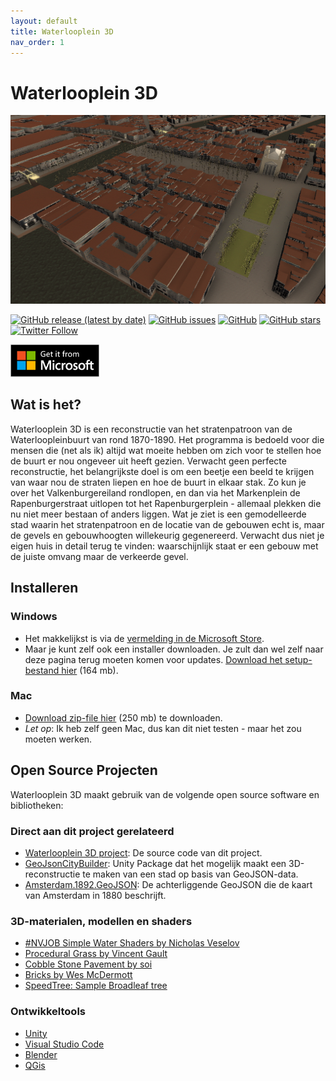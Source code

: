 ```yaml
---
layout: default
title: Waterlooplein 3D
nav_order: 1
---
```


# Waterlooplein 3D

![Screenshot](https://raw.githubusercontent.com/ElmarJ/Waterlooplein3D/master/source/Waterlooplein3D/Assets/Images/Luchtfoto.png "Luchtfoto in Waterlooplein 3D")

[![GitHub release (latest by date)](https://img.shields.io/github/v/release/elmarj/waterlooplein3d)](https://github.com/elmarj/waterlooplein3d/releases)
[![GitHub issues](https://img.shields.io/github/issues/elmarj/waterlooplein3d)](https://github.com/elmarj/waterlooplein3d/issues)
[![GitHub](https://img.shields.io/github/license/elmarj/waterlooplein3d)](https://github.com/ElmarJ/Waterlooplein3D/blob/master/COPYING)
[![GitHub stars](https://img.shields.io/github/stars/elmarj/waterlooplein3d?style=social)](https://github.com/elmarj/waterlooplein3d)
[![Twitter Follow](https://img.shields.io/twitter/follow/elmarj?style=social)](https://twitter.com/elmarj)

<a href='//www.microsoft.com/store/apps/9PFFX4W0P498?cid=storebadge&ocid=badge'><img src='https://github.com/ElmarJ/Waterlooplein3D/blob/master/WindowsStoreBadge.png?raw=true' alt='English badge' style='width: 142px; height: 52px;'/></a>


## Wat is het?

Waterlooplein 3D is een reconstructie van het stratenpatroon van de Waterloopleinbuurt van rond 1870-1890. Het programma is bedoeld voor die mensen die (net als ik) altijd wat moeite hebben om zich voor te stellen hoe de buurt er nou ongeveer uit heeft gezien. Verwacht geen perfecte reconstructie, het belangrijkste doel is om een beetje een beeld te krijgen van waar nou de straten liepen en hoe de buurt in elkaar stak. Zo kun je over het Valkenburgereiland rondlopen, en dan via het Markenplein de Rapenburgerstraat uitlopen tot het Rapenburgerplein - allemaal plekken die nu niet meer bestaan of anders liggen. Wat je ziet is een gemodelleerde stad waarin het stratenpatroon en de locatie van de gebouwen echt is, maar de gevels en gebouwhoogten willekeurig gegenereerd. Verwacht dus niet je eigen huis in detail terug te vinden: waarschijnlijk staat er een gebouw met de juiste omvang maar de verkeerde gevel.

## Installeren

### Windows
- Het makkelijkst is via de <a href='//www.microsoft.com/store/apps/9PFFX4W0P498'>vermelding in de Microsoft Store</a>.
- Maar je kunt zelf ook een installer downloaden. Je zult dan wel zelf naar deze pagina terug moeten komen voor updates. [Download het setup-bestand hier](https://github.com/ElmarJ/Waterlooplein3D/releases/latest/download/waterlooplein3d_win32_setup.exe) (164 mb).

### Mac

- [Download zip-file hier](https://github.com/ElmarJ/Waterlooplein3D/releases/latest/download/waterlooplein3d_mac.zip) (250 mb) te downloaden.
- *Let op*: Ik heb zelf geen Mac, dus kan dit niet testen - maar het zou moeten werken.

## Open Source Projecten

Waterlooplein 3D maakt gebruik van de volgende open source software en bibliotheken:

### Direct aan dit project gerelateerd

 - [Waterlooplein 3D project](https://github.com/ElmarJ/Waterlooplein3D): De source code van dit project.
 - [GeoJsonCityBuilder](https://github.com/elmarj/geojsoncitybuilder): Unity Package dat het mogelijk maakt een 3D-reconstructie te maken van een stad op basis van GeoJSON-data.
 - [Amsterdam.1892.GeoJSON](https://github.com/ElmarJ/Amsterdam.1892.GeoJSON): De achterliggende GeoJSON die de kaart van Amsterdam in 1880 beschrijft.

### 3D-materialen, modellen en shaders

 - [#NVJOB Simple Water Shaders by Nicholas Veselov](https://nvjob.github.io/unity/nvjob-water-shader)
 - [Procedural Grass by Vincent Gault](https://share.substance3d.com/libraries/64)
 - [Cobble Stone Pavement by soi](https://share.substance3d.com/libraries/3721)
 - [Bricks by Wes McDermott](https://share.substance3d.com/libraries/2041)
 - [SpeedTree: Sample Broadleaf tree](https://speedtree.com/)
 
### Ontwikkeltools

 - [Unity](https://unity.com/)
 - [Visual Studio Code](https://code.visualstudio.com/)
 - [Blender](https://www.blender.org/)
 - [QGis](https://www.qgis.org/)